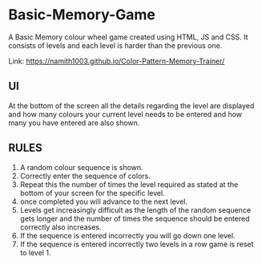 # Basic-Memory-Game
A Basic Memory colour wheel game created using HTML, JS and CSS. It consists of levels and each level is harder than the previous one.

Link: https://namith1003.github.io/Color-Pattern-Memory-Trainer/

## UI

At the bottom of the screen all the details regarding the level are displayed and how many colours your current level needs to be entered and how many you have entered are also shown.

## RULES

1) A random colour sequence is shown.
2) Correctly enter the sequence of colors.
3) Repeat this the number of times the level required as stated at the bottom of your screen for the specific level.
4) once completed you will advance to the next level.
5) Levels get increasingly difficult as the length of the random sequence gets longer and the number of times the sequence should be entered correctly also increases.
6) If the sequence is entered incorrectly you will go down one level.
7) If the sequence is entered incorrectly two levels in a row game is reset to level 1.
